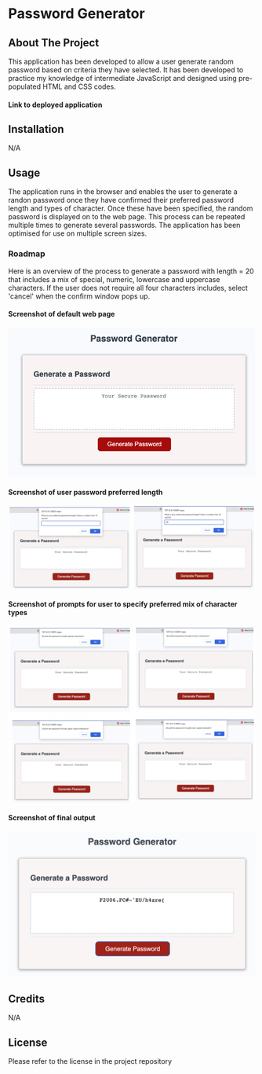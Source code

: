 # Password Generator

## About The Project
This application has been developed to allow a user generate random password based on criteria they have selected. It has been developed to practice my knowledge of intermediate JavaScript and designed using pre-populated HTML and CSS codes.

#### Link to deployed application

## Installation
N/A


## Usage
The application runs in the browser and enables the user to generate a randon password once they have confirmed their preferred password length and types of character. Once these have been specified, the random password is displayed on to the web page. This process can be repeated multiple times to generate several passwords. The application has been optimised for use on multiple screen sizes. 

  ### Roadmap
  Here is an overview of the process to generate a password with length = 20 that includes a mix of special, numeric, lowercase and   uppercase characters. If the user does not require all four characters includes, select 'cancel' when the confirm window pops up.

  #### Screenshot of default web page
  ![passwordgeneratorwindow](/Screenshots/Webpage-window.png)

  #### Screenshot of user password preferred length
  ![pop-up prompt to specify password length](/Screenshots/PW-length-prompts.png)

  #### Screenshot of prompts for user to specify preferred mix of character types
  ![options for character types](/Screenshots/PW-options-confirm-prompts.png)

  #### Screenshot of final output
  ![password generator output](/Screenshots/Final-password-output.png)


## Credits
N/A

## License
Please refer to the license in the project repository
